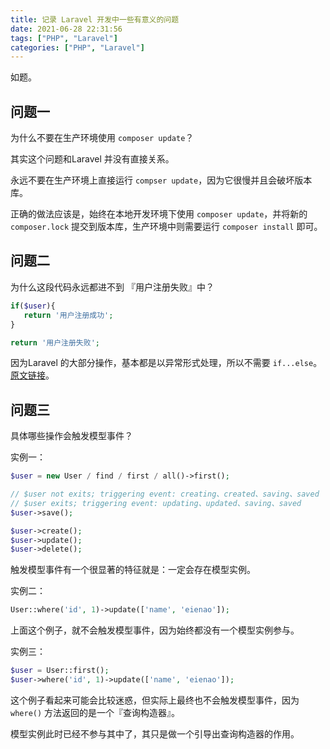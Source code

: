 ```yaml
---
title: 记录 Laravel 开发中一些有意义的问题
date: 2021-06-28 22:31:56
tags: ["PHP", "Laravel"]
categories: ["PHP", "Laravel"]
---
```


如题。

<!-- more -->

## 问题一
为什么不要在生产环境使用 `composer update`？

其实这个问题和Laravel 并没有直接关系。

永远不要在生产环境上直接运行 `compser update`，因为它很慢并且会破坏版本库。

正确的做法应该是，始终在本地开发环境下使用 `composer update`，并将新的`composer.lock` 提交到版本库，生产环境中则需要运行 `composer install` 即可。

## 问题二
为什么这段代码永远都进不到 『用户注册失败』中？
```php
if($user){
   return '用户注册成功';
}

return '用户注册失败';
```

因为Laravel 的大部分操作，基本都是以异常形式处理，所以不需要 `if...else`。[原文链接](https://learnku.com/articles/25947#reply84579)。

## 问题三
具体哪些操作会触发模型事件？

实例一：
```php
$user = new User / find / first / all()->first();

// $user not exits; triggering event: creating、created、saving、saved
// $user exits; triggering event: updating、updated、saving、saved
$user->save(); 

$user->create();
$user->update();
$user->delete();
```
触发模型事件有一个很显著的特征就是：一定会存在模型实例。

实例二：
```php
User::where('id', 1)->update(['name', 'eienao']); 
```
上面这个例子，就不会触发模型事件，因为始终都没有一个模型实例参与。

实例三：
```php
$user = User::first();
$user->where('id', 1)->update(['name', 'eienao']); 
```
这个例子看起来可能会比较迷惑，但实际上最终也不会触发模型事件，因为 `where()` 方法返回的是一个『查询构造器』。

模型实例此时已经不参与其中了，其只是做一个引导出查询构造器的作用。